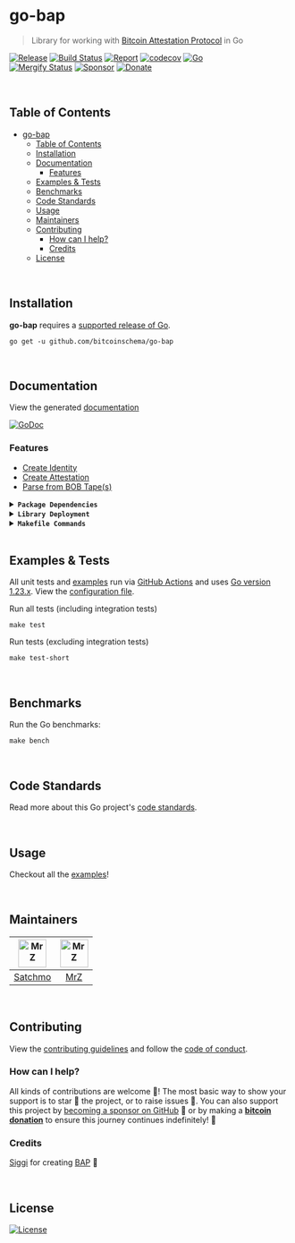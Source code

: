 # go-bap
> Library for working with [Bitcoin Attestation Protocol](https://github.com/icellan/bap) in Go

[![Release](https://img.shields.io/github/release-pre/BitcoinSchema/go-bap.svg?logo=github&style=flat&v=3)](https://github.com/BitcoinSchema/go-bap/releases)
[![Build Status](https://img.shields.io/github/actions/workflow/status/BitcoinSchema/go-bap/run-tests.yml?branch=master&logo=github&v=3)](https://github.com/BitcoinSchema/go-bap/actions)
[![Report](https://goreportcard.com/badge/github.com/BitcoinSchema/go-bap?style=flat&v=3)](https://goreportcard.com/report/github.com/BitcoinSchema/go-bap)
[![codecov](https://codecov.io/gh/BitcoinSchema/go-bap/branch/master/graph/badge.svg?v=3)](https://codecov.io/gh/BitcoinSchema/go-bap)
[![Go](https://img.shields.io/github/go-mod/go-version/BitcoinSchema/go-bap?v=3)](https://golang.org/)
<br>
[![Mergify Status](https://img.shields.io/endpoint.svg?url=https://api.mergify.com/v1/badges/BitcoinSchema/go-bap&style=flat&v=3)](https://mergify.io)
[![Sponsor](https://img.shields.io/badge/sponsor-BitcoinSchema-181717.svg?logo=github&style=flat&v=3)](https://github.com/sponsors/BitcoinSchema)
[![Donate](https://img.shields.io/badge/donate-bitcoin-ff9900.svg?logo=bitcoin&style=flat&v=3)](https://gobitcoinsv.com/#sponsor?utm_source=github&utm_medium=sponsor-link&utm_campaign=go-bap&utm_term=go-bap&utm_content=go-bap)

<br/>

## Table of Contents
- [go-bap](#go-bap)
  - [Table of Contents](#table-of-contents)
  - [Installation](#installation)
  - [Documentation](#documentation)
    - [Features](#features)
  - [Examples \& Tests](#examples--tests)
  - [Benchmarks](#benchmarks)
  - [Code Standards](#code-standards)
  - [Usage](#usage)
  - [Maintainers](#maintainers)
  - [Contributing](#contributing)
    - [How can I help?](#how-can-i-help)
    - [Credits](#credits)
  - [License](#license)

<br/>

## Installation

**go-bap** requires a [supported release of Go](https://golang.org/doc/devel/release.html#policy).
```shell script
go get -u github.com/bitcoinschema/go-bap
```

<br/>

## Documentation
View the generated [documentation](https://pkg.go.dev/github.com/bitcoinschema/go-bap)

[![GoDoc](https://godoc.org/github.com/bitcoinschema/go-bap?status.svg&style=flat)](https://pkg.go.dev/github.com/bitcoinschema/go-bap)

### Features
- [Create Identity](bap.go)
- [Create Attestation](bap.go)
- [Parse from BOB Tape(s)](bob.go)

<details>
<summary><strong><code>Package Dependencies</code></strong></summary>
<br/>

- [bitcoinschema/go-aip](https://github.com/bitcoinschema/go-aip)
- [bitcoinschema/go-bob](https://github.com/bitcoinschema/go-bob)
- [bitcoinsv/bsvutil](https://github.com/bitcoinsv/bsvutil)
- [bitcoin-sv/go-sdk](https://github.com/bitcoin-sv/go-sdk)
</details>

<details>
<summary><strong><code>Library Deployment</code></strong></summary>
<br/>

[goreleaser](https://github.com/goreleaser/goreleaser) for easy binary or library deployment to Github and can be installed via: `brew install goreleaser`.

The [.goreleaser.yml](.goreleaser.yml) file is used to configure [goreleaser](https://github.com/goreleaser/goreleaser).

Use `make release-snap` to create a snapshot version of the release, and finally `make release` to ship to production.
</details>

<details>
<summary><strong><code>Makefile Commands</code></strong></summary>
<br/>

View all `makefile` commands
```shell script
make help
```

List of all current commands:
```text
all                   Runs multiple commands
clean                 Remove previous builds and any test cache data
clean-mods            Remove all the Go mod cache
coverage              Shows the test coverage
diff                  Show the git diff
generate              Runs the go generate command in the base of the repo
godocs                Sync the latest tag with GoDocs
help                  Show this help message
install               Install the application
install-go            Install the application (Using Native Go)
install-releaser      Install the GoReleaser application
lint                  Run the golangci-lint application (install if not found)
release               Full production release (creates release in Github)
release               Runs common.release then runs godocs
release-snap          Test the full release (build binaries)
release-test          Full production test release (everything except deploy)
replace-version       Replaces the version in HTML/JS (pre-deploy)
tag                   Generate a new tag and push (tag version=0.0.0)
tag-remove            Remove a tag if found (tag-remove version=0.0.0)
tag-update            Update an existing tag to current commit (tag-update version=0.0.0)
test                  Runs lint and ALL tests
test-ci               Runs all tests via CI (exports coverage)
test-ci-no-race       Runs all tests via CI (no race) (exports coverage)
test-ci-short         Runs unit tests via CI (exports coverage)
test-no-lint          Runs just tests
test-short            Runs vet, lint and tests (excludes integration tests)
test-unit             Runs tests and outputs coverage
uninstall             Uninstall the application (and remove files)
update-linter         Update the golangci-lint package (macOS only)
vet                   Run the Go vet application
```
</details>

<br/>

## Examples & Tests
All unit tests and [examples](examples) run via [GitHub Actions](https://github.com/BitcoinSchema/go-bap/actions) and
uses [Go version 1.23.x](https://golang.org/doc/go1.23). View the [configuration file](.github/workflows/run-tests.yml).

Run all tests (including integration tests)
```shell script
make test
```

Run tests (excluding integration tests)
```shell script
make test-short
```

<br/>

## Benchmarks
Run the Go benchmarks:
```shell script
make bench
```

<br/>

## Code Standards
Read more about this Go project's [code standards](.github/CODE_STANDARDS.md).

<br/>

## Usage
Checkout all the [examples](examples)!

<br/>

## Maintainers
| [<img src="https://github.com/rohenaz.png" height="50" alt="MrZ" />](https://github.com/rohenaz) | [<img src="https://github.com/mrz1836.png" height="50" alt="MrZ" />](https://github.com/mrz1836) |
|:------------------------------------------------------------------------------------------------:|:------------------------------------------------------------------------------------------------:|
|                              [Satchmo](https://github.com/rohenaz)                               |                                [MrZ](https://github.com/mrz1836)                                 |

<br/>

## Contributing

View the [contributing guidelines](.github/CONTRIBUTING.md) and follow the [code of conduct](.github/CODE_OF_CONDUCT.md).

### How can I help?
All kinds of contributions are welcome :raised_hands:!
The most basic way to show your support is to star :star2: the project, or to raise issues :speech_balloon:.
You can also support this project by [becoming a sponsor on GitHub](https://github.com/sponsors/BitcoinSchema) :clap:
or by making a [**bitcoin donation**](https://gobitcoinsv.com/#sponsor?utm_source=github&utm_medium=sponsor-link&utm_campaign=go-bap&utm_term=go-bap&utm_content=go-bap) to ensure this journey continues indefinitely! :rocket:


### Credits
[Siggi](https://github.com/icellan) for creating [BAP](https://github.com/icellan/bap) :clap:

<br/>

## License

[![License](https://img.shields.io/github/license/BitcoinSchema/go-bap.svg?style=flat&v=3)](LICENSE)
